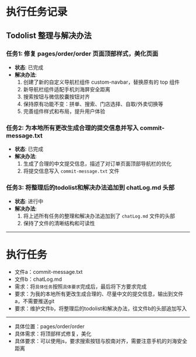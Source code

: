 # 执行任务记录

## Todolist 整理与解决办法

### 任务1: 修复 pages/order/order 页面顶部样式，美化页面
- **状态**: 已完成
- **解决办法**: 
    1. 创建了新的自定义导航栏组件 custom-navbar，替换原有的 top 组件
    2. 新导航栏组件适配手机刘海屏安全距离
    3. 搜索按钮与微信胶囊按钮对齐
    4. 保持原有功能不变：拼单、搜索、门店选择、自取/外卖切换等
    5. 完善组件样式和布局，提升用户体验

### 任务2: 为本地所有更改生成合理的提交信息并写入 commit-message.txt
- **状态**: 已完成
- **解决办法**: 
    1. 生成了合理的中文提交信息，描述了对订单页面顶部导航栏的优化
    2. 将提交信息写入 `commit-message.txt` 文件

### 任务3: 将整理后的todolist和解决办法追加到 chatLog.md 头部
- **状态**: 进行中
- **解决办法**: 
    1. 将上述所有任务的整理和解决办法追加到了 `chatLog.md` 文件的头部
    2. 保持了文件的清晰结构和可读性

---

# 执行任务

- 文件a：commit-message.txt
- 文件b：chatLog.md
- 需求：将`具体任务`按照`具体要求`完成后，最后将下方要求完成
- 要求：为我的本地所有更改生成合理的、尽量中文的提交信息，输出到文件a，不需要推送git
- 要求：维护文件b，将整理后的todolist和解决办法，往文件b的头部追加写入

--- 

- 具体位置：pages/order/order
- 具体需求：将顶部样式修复，美化
- 具体要求：可以使用js，要求搜索按钮与胶南对齐，需要注意手机的刘海安全距离